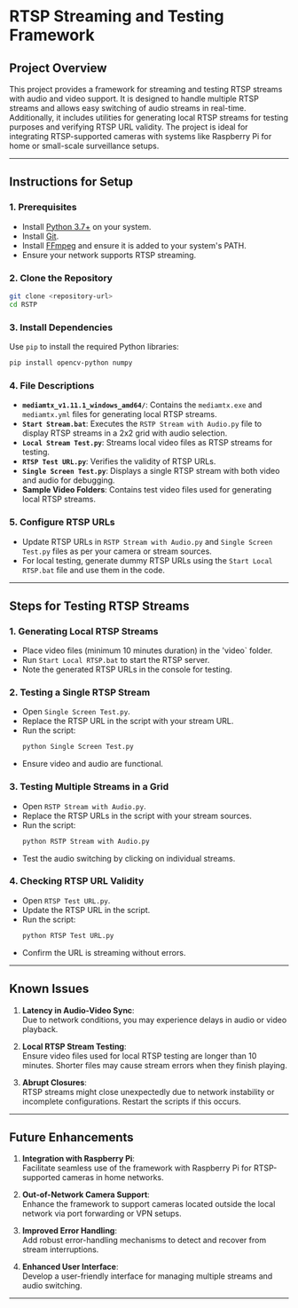 # **RTSP Streaming and Testing Framework**

## **Project Overview**
This project provides a framework for streaming and testing RTSP streams with audio and video support. It is designed to handle multiple RTSP streams and allows easy switching of audio streams in real-time. Additionally, it includes utilities for generating local RTSP streams for testing purposes and verifying RTSP URL validity. The project is ideal for integrating RTSP-supported cameras with systems like Raspberry Pi for home or small-scale surveillance setups.

---

## **Instructions for Setup**

### **1. Prerequisites**
- Install [Python 3.7+](https://www.python.org/downloads/) on your system.
- Install [Git](https://git-scm.com/downloads).
- Install [FFmpeg](https://ffmpeg.org/download.html) and ensure it is added to your system's PATH.
- Ensure your network supports RTSP streaming.

### **2. Clone the Repository**
```bash
git clone <repository-url>
cd RSTP
```

### **3. Install Dependencies**
Use `pip` to install the required Python libraries:
```bash
pip install opencv-python numpy
```

### **4. File Descriptions**
- **`mediamtx_v1.11.1_windows_amd64/`**: Contains the `mediamtx.exe` and `mediamtx.yml` files for generating local RTSP streams.
- **`Start Stream.bat`**: Executes the `RSTP Stream with Audio.py` file to display RTSP streams in a 2x2 grid with audio selection.
- **`Local Stream Test.py`**: Streams local video files as RTSP streams for testing.
- **`RTSP Test URL.py`**: Verifies the validity of RTSP URLs.
- **`Single Screen Test.py`**: Displays a single RTSP stream with both video and audio for debugging.
- **Sample Video Folders**: Contains test video files used for generating local RTSP streams.

### **5. Configure RTSP URLs**
- Update RTSP URLs in `RSTP Stream with Audio.py` and `Single Screen Test.py` files as per your camera or stream sources.
- For local testing, generate dummy RTSP URLs using the `Start Local RTSP.bat` file and use them in the code.

---

## **Steps for Testing RTSP Streams**

### **1. Generating Local RTSP Streams**
- Place video files (minimum 10 minutes duration) in the 'video` folder.
- Run `Start Local RTSP.bat` to start the RTSP server.
- Note the generated RTSP URLs in the console for testing.

### **2. Testing a Single RTSP Stream**
- Open `Single Screen Test.py`.
- Replace the RTSP URL in the script with your stream URL.
- Run the script:
  ```bash
  python Single Screen Test.py
  ```
- Ensure video and audio are functional.

### **3. Testing Multiple Streams in a Grid**
- Open `RSTP Stream with Audio.py`.
- Replace the RTSP URLs in the script with your stream sources.
- Run the script:
  ```bash
  python RSTP Stream with Audio.py
  ```
- Test the audio switching by clicking on individual streams.

### **4. Checking RTSP URL Validity**
- Open `RTSP Test URL.py`.
- Update the RTSP URL in the script.
- Run the script:
  ```bash
  python RTSP Test URL.py
  ```
- Confirm the URL is streaming without errors.

---

## **Known Issues**

1. **Latency in Audio-Video Sync**:  
   Due to network conditions, you may experience delays in audio or video playback.

2. **Local RTSP Stream Testing**:  
   Ensure video files used for local RTSP testing are longer than 10 minutes. Shorter files may cause stream errors when they finish playing.

3. **Abrupt Closures**:  
   RTSP streams might close unexpectedly due to network instability or incomplete configurations. Restart the scripts if this occurs.

---

## **Future Enhancements**
1. **Integration with Raspberry Pi**:  
   Facilitate seamless use of the framework with Raspberry Pi for RTSP-supported cameras in home networks.

2. **Out-of-Network Camera Support**:  
   Enhance the framework to support cameras located outside the local network via port forwarding or VPN setups.

3. **Improved Error Handling**:  
   Add robust error-handling mechanisms to detect and recover from stream interruptions.

4. **Enhanced User Interface**:  
   Develop a user-friendly interface for managing multiple streams and audio switching.

---